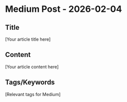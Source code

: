 # Medium Post - 2026-02-04

## Title
[Your article title here]

## Content
[Your article content here]

## Tags/Keywords
[Relevant tags for Medium]
